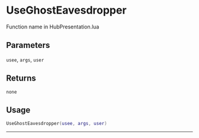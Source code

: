 # UseGhostEavesdropper
Function name in HubPresentation.lua
## Parameters
`usee`, `args`, `user`
## Returns
`none`
## Usage
```lua
UseGhostEavesdropper(usee, args, user)
```
---

